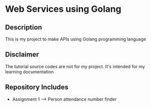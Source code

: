 # Web Services using Golang

## Description
This is my project to make APIs using Golang programming language

## Disclaimer
The tutorial source codes are not for my project. It's intended for my learning documentation

## Repository Includes
- Assignment 1 --> Person attendance number finder
